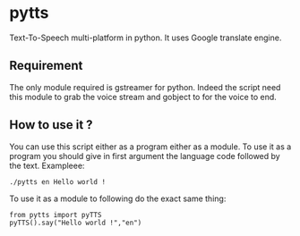 pytts
=====

Text-To-Speech multi-platform in python. It uses Google translate engine.

Requirement
-----------

The only module required is gstreamer for python. Indeed the script need this module to grab the voice stream and gobject to
for the voice to end.

How to use it ?
---------------

You can use this script either as a program either as a module. To use it as a program you should give in first argument
the language code followed by the text. Exampleee:

    ./pytts en Hello world !

To use it as a module to following do the exact same thing:

    from pytts import pyTTS
    pyTTS().say("Hello world !","en")